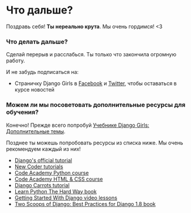 # Что дальше?

Поздравь себя! **Ты нереально крута**. Мы очень гордимся! <3

### Что делать дальше?

Сделай перерыв и расслабься. Ты только что закончила огромную работу.

И не забудь подписаться на:

*   Страничку Django Girls в [Facebook][1] и [Twitter][2], чтобы оставаться в курсе новостей

 [1]: http://facebook.com/djangogirls
 [2]: https://twitter.com/djangogirls

### Можем ли мы посоветовать дополнительные ресурсы для обучения?

Конечно! Прежде всего попробуй [Учебнике Django Girls: Дополнительные темы][3].

 [3]: https://tutorial-extensions.djangogirls.org

Позднее ты можешь попробовать ресурсы из списка ниже. Мы очень рекомендуем каждый из них!

- [Django's official tutorial][4]
- [New Coder tutorials][5]
- [Code Academy Python course][6]
- [Code Academy HTML & CSS course][7]
- [Django Carrots tutorial][8]
- [Learn Python The Hard Way book][9]
- [Getting Started With Django video lessons][10]
- [Two Scoops of Django: Best Practices for Django 1.8 book][11]

 [4]: https://docs.djangoproject.com/en/1.8/intro/tutorial01/
 [5]: http://newcoder.io/tutorials/
 [6]: https://www.codecademy.com/en/tracks/python
 [7]: https://www.codecademy.com/tracks/web
 [8]: https://github.com/ggcarrots/django-carrots/
 [9]: http://learnpythonthehardway.org/book/
 [10]: http://www.gettingstartedwithdjango.com/
 [11]: https://twoscoopspress.com/products/two-scoops-of-django-1-8
